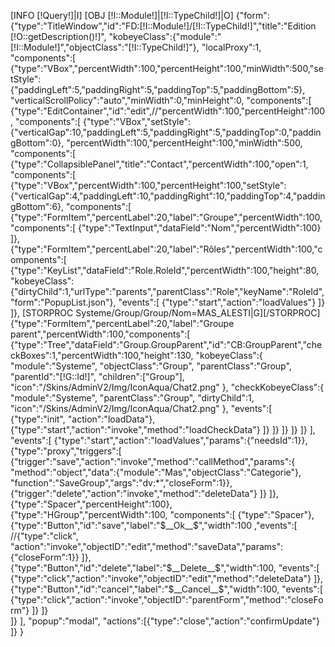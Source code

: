 [INFO [!Query!]|I]
[OBJ [!I::Module!]|[!I::TypeChild!]|O]
{"form":{"type":"TitleWindow","id":"FD:[!I::Module!]/[!I::TypeChild!]","title":"Edition [!O::getDescription()!]",
"kobeyeClass":{"module":"[!I::Module!]","objectClass":"[!I::TypeChild!]"},
"localProxy":1,
"components":[
	{"type":"VBox","percentWidth":100,"percentHeight":100,"minWidth":500,"setStyle":{"paddingLeft":5,"paddingRight":5,"paddingTop":5,"paddingBottom":5},
	"verticalScrollPolicy":"auto","minWidth":0,"minHeight":0,
	"components":[
		{"type":"EditContainer","id":"edit",//"percentWidth":100,"percentHeight":100,
		"components":[
			{"type":"VBox","setStyle":{"verticalGap":10,"paddingLeft":5,"paddingRight":5,"paddingTop":0,"paddingBottom":0},
			"percentWidth":100,"percentHeight":100,"minWidth":500,
			"components":[
				{"type":"CollapsiblePanel","title":"Contact","percentWidth":100,"open":1,
				"components":[
					{"type":"VBox","percentWidth":100,"percentHeight":100,"setStyle":{"verticalGap":4,"paddingLeft":10,"paddingRight":10,"paddingTop":4,"paddingBottom":6},
					"components":[	
						{"type":"FormItem","percentLabel":20,"label":"Groupe","percentWidth":100,"components":[
							{"type":"TextInput","dataField":"Nom","percentWidth":100}
						]},
						{"type":"FormItem","percentLabel":20,"label":"Rôles","percentWidth":100,"components":[
							{"type":"KeyList","dataField":"Role.RoleId","percentWidth":100,"height":80,
							"kobeyeClass":{"dirtyChild":1,"urlType":"parents","parentClass":"Role","keyName":"RoleId","form":"PopupList.json"},
							"events":[
								{"type":"start","action":"loadValues"}
							]}
						]},
						[STORPROC Systeme/Group/Group/Nom=MAS_ALESTI|G][/STORPROC]
						{"type":"FormItem","percentLabel":20,"label":"Groupe parent","percentWidth":100,"components":[
							{"type":"Tree","dataField":"Group.GroupParent","id":"CB:GroupParent","checkBoxes":1,"percentWidth":100,"height":130,
							"kobeyeClass":{
								"module":"Systeme",
								"objectClass":"Group",
								"parentClass":"Group",
								"parentId":"[!G::Id!]",
								"children":["Group"],
								"icon":"/Skins/AdminV2/Img/IconAqua/Chat2.png"
							},
							"checkKobeyeClass":{
								"module":"Systeme",
								"parentClass":"Group",
								"dirtyChild":1,
								"icon":"/Skins/AdminV2/Img/IconAqua/Chat2.png"
							},
							"events":[
								{"type":"init", "action":"loadData"},
								{"type":"start","action":"invoke","method":"loadCheckData"}
							]}
						]}
					]}
				]}
			]}
		],
		"events":[
			{"type":"start","action":"loadValues","params":{"needsId":1}},
			{"type":"proxy","triggers":[
				{"trigger":"save","action":"invoke","method":"callMethod","params":{
				"method":"object","data":{"module":"Mas","objectClass":"Categorie"},
				"function":"SaveGroup","args":"dv:*","closeForm":1}},
				{"trigger":"delete","action":"invoke","method":"deleteData"}
			]}
		]},
		{"type":"Spacer","percentHeight":100},
		{"type":"HGroup","percentWidth":100,
		"components":[
			{"type":"Spacer"},
			{"type":"Button","id":"save","label":"$__Ok__$","width":100
			,"events":[
				//{"type":"click", "action":"invoke","objectID":"edit","method":"saveData","params":{"closeForm":1}}
			]},
			{"type":"Button","id":"delete","label":"$__Delete__$","width":100,
			"events":[
				{"type":"click","action":"invoke","objectID":"edit","method":"deleteData"}
			]},
			{"type":"Button","id":"cancel","label":"$__Cancel__$","width":100,
			"events":[
				{"type":"click","action":"invoke","objectID":"parentForm","method":"closeForm"}
			]}
		]}		
	]}
],
"popup":"modal",
"actions":[{"type":"close","action":"confirmUpdate"}
]}
}
